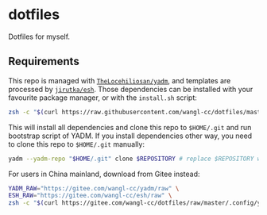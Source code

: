 # dotfiles

Dotfiles for myself.

## Requirements

This repo is managed with [`TheLocehiliosan/yadm`](https://github.com/TheLocehiliosan/yadm),
and templates are processed by [`jirutka/esh`](https://github.com/jirutka/esh).
Those dependencies can be installed with your favourite package manager,
or with the `install.sh` script:
```bash
zsh -c "$(curl https://raw.githubusercontent.com/wangl-cc/dotfiles/master/.config/yadm/install.sh)"
```

This will install all dependencies and clone this repo to `$HOME/.git` and run bootstrap script of YADM. If you install dependencies other way, you need to clone this repo to `$HOME/.git` manually:
```bash
yadm --yadm-repo "$HOME/.git" clone $REPOSITORY # replace $REPOSITORY with your repository url
```

For users in China mainland, download from Gitee instead:
```bash
YADM_RAW="https://gitee.com/wangl-cc/yadm/raw" \
ESH_RAW="https://gitee.com/wangl-cc/esh/raw" \
zsh -c "$(curl https://gitee.com/wangl-cc/dotfiles/raw/master/.config/yadm/install.sh)"
```

<!-- vim:set ts=2 sw=2 tw=76: -->
